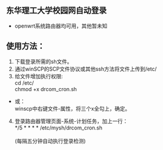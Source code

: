 ## 东华理工大学校园网自动登录
* openwrt系统路由器均可用，其他暂未知
## 使用方法：
1.  下载登录所需的sh文件。
2.  通过winSCP的SCP文件协议或其他ssh方法将文件上传到/etc/
3.  给文件增加执行权限:
<br>cd /etc/
<br>chmod +x drcom_cron.sh
* 或：
<br>winscp中右键文件-属性，将三个x全勾上，确定。
4.  登录路由器管理页面-系统-计划任务，加上一行：
<br>*/5 * * * * /etc/mysh/drcom_cron.sh<br>
<br>(每隔五分钟自动执行登录检测)
